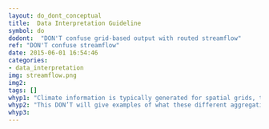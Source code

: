 ```yaml
---
layout: do_dont_conceptual
title:  Data Interpretation Guideline
symbol: do
dodont:  "DON'T confuse grid-based output with routed streamflow"
ref: "DON'T confuse streamflow"
date: 2015-06-01 16:54:46
categories:
- data_interpretation
img: streamflow.png
img2: 
tags: []
whyp1: "Climate information is typically generated for spatial grids, that are then routed to the location of interest or averaged across watersheds. Depending on the impact being evaluated, certain aggregations might be more useful.  Streamflow values include the entire area upstream of the gage, where watersheds are often based on the polygon of the Hydrologic Unit (which do not always include the headwaters)."  
whyp2: "This DON’T will give examples of what these different aggregations are and how they have been employed in past studies."
whyp3:
---
```

